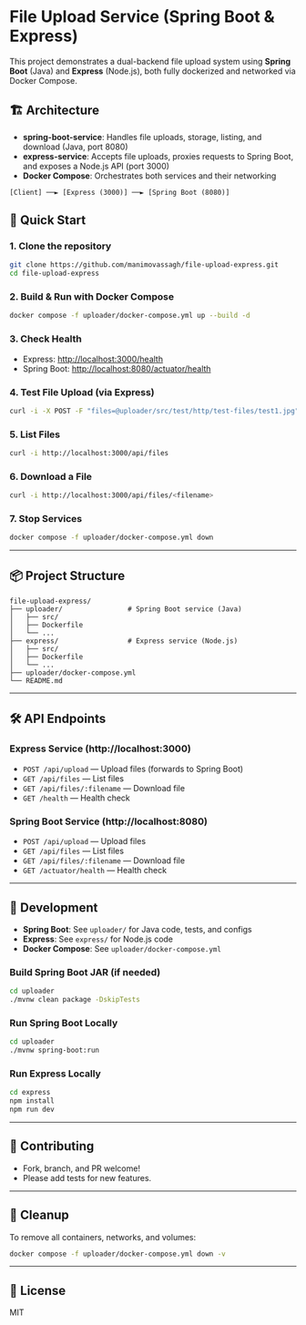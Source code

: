 # File Upload Service (Spring Boot & Express)

This project demonstrates a dual-backend file upload system using **Spring Boot** (Java) and **Express** (Node.js), both fully dockerized and networked via Docker Compose.

## 🏗️ Architecture

- **spring-boot-service**: Handles file uploads, storage, listing, and download (Java, port 8080)
- **express-service**: Accepts file uploads, proxies requests to Spring Boot, and exposes a Node.js API (port 3000)
- **Docker Compose**: Orchestrates both services and their networking

```
[Client] ──► [Express (3000)] ──► [Spring Boot (8080)]
```

## 🚀 Quick Start

### 1. **Clone the repository**
```bash
git clone https://github.com/manimovassagh/file-upload-express.git
cd file-upload-express
```

### 2. **Build & Run with Docker Compose**
```bash
docker compose -f uploader/docker-compose.yml up --build -d
```

### 3. **Check Health**
- Express: [http://localhost:3000/health](http://localhost:3000/health)
- Spring Boot: [http://localhost:8080/actuator/health](http://localhost:8080/actuator/health)

### 4. **Test File Upload (via Express)**
```bash
curl -i -X POST -F "files=@uploader/src/test/http/test-files/test1.jpg" http://localhost:3000/api/upload
```

### 5. **List Files**
```bash
curl -i http://localhost:3000/api/files
```

### 6. **Download a File**
```bash
curl -i http://localhost:3000/api/files/<filename>
```

### 7. **Stop Services**
```bash
docker compose -f uploader/docker-compose.yml down
```

---

## 📦 Project Structure

```
file-upload-express/
├── uploader/                # Spring Boot service (Java)
│   ├── src/
│   ├── Dockerfile
│   └── ...
├── express/                 # Express service (Node.js)
│   ├── src/
│   ├── Dockerfile
│   └── ...
├── uploader/docker-compose.yml
└── README.md
```

---

## 🛠️ API Endpoints

### Express Service (http://localhost:3000)
- `POST /api/upload` — Upload files (forwards to Spring Boot)
- `GET /api/files` — List files
- `GET /api/files/:filename` — Download file
- `GET /health` — Health check

### Spring Boot Service (http://localhost:8080)
- `POST /api/upload` — Upload files
- `GET /api/files` — List files
- `GET /api/files/:filename` — Download file
- `GET /actuator/health` — Health check

---

## 📝 Development

- **Spring Boot**: See `uploader/` for Java code, tests, and configs
- **Express**: See `express/` for Node.js code
- **Docker Compose**: See `uploader/docker-compose.yml`

### Build Spring Boot JAR (if needed)
```bash
cd uploader
./mvnw clean package -DskipTests
```

### Run Spring Boot Locally
```bash
cd uploader
./mvnw spring-boot:run
```

### Run Express Locally
```bash
cd express
npm install
npm run dev
```

---

## 🤝 Contributing
- Fork, branch, and PR welcome!
- Please add tests for new features.

---

## 🧹 Cleanup
To remove all containers, networks, and volumes:
```bash
docker compose -f uploader/docker-compose.yml down -v
```

---

## 📄 License
MIT 